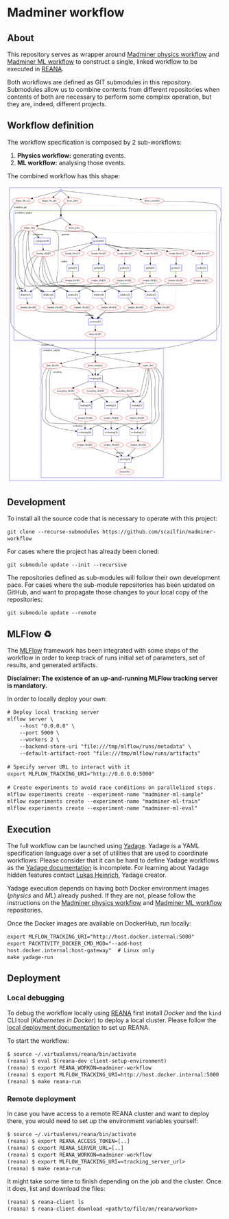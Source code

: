 # Madminer workflow


## About
This repository serves as wrapper around [Madminer physics workflow][madminer-workflow-ph]
and [Madminer ML workflow][madminer-workflow-ml] to construct a single, linked workflow
to be executed in [REANA][reana-website].

Both workflows are defined as GIT submodules in this repository. Submodules allow us
to combine contents from different repositories when contents of both are necessary
to perform some complex operation, but they are, indeed, different projects.


## Workflow definition
The workflow specification is composed by 2 sub-workflows:
1. **Physics workflow:** generating events.
2. **ML workflow:** analysing those events.

The combined workflow has this shape:

![image of the workflow](docs/images/workflow-all.png)


## Development
To install all the source code that is necessary to operate with this project:

```shell script
git clone --recurse-submodules https://github.com/scailfin/madminer-workflow
```

For cases where the project has already been cloned:

```shell script
git submodule update --init --recursive
```

The repositories defined as sub-modules will follow their own development pace.
For cases where the sub-module repositories has been updated on GitHub, and want
to propagate those changes to your local copy of the repositories:

```shell script
git submodule update --remote
```


## MLFlow ♻️
The [MLFlow][mlflow-website] framework has been integrated with some steps of the workflow
in order to keep track of runs initial set of parameters, set of results, and generated artifacts.

**Disclaimer: The existence of an up-and-running MLFlow tracking server is mandatory.**

In order to locally deploy your own:
```shell script
# Deploy local tracking server
mlflow server \                                                 
    --host "0.0.0.0" \
    --port 5000 \
    --workers 2 \
    --backend-store-uri "file:///tmp/mlflow/runs/metadata" \
    --default-artifact-root "file:///tmp/mlflow/runs/artifacts"

# Specify server URL to interact with it
export MLFLOW_TRACKING_URI="http://0.0.0.0:5000"

# Create experiments to avoid race conditions on parallelized steps.
mlflow experiments create --experiment-name "madminer-ml-sample"
mlflow experiments create --experiment-name "madminer-ml-train"
mlflow experiments create --experiment-name "madminer-ml-eval"
```


## Execution
The full workflow can be launched using [Yadage][yadage-repo]. Yadage is a YAML specification
language over a set of utilities that are used to coordinate workflows. Please consider that
it can be hard to define Yadage workflows as the [Yadage documentation][yadage-docs] is incomplete.
For learning about Yadage hidden features contact [Lukas Heinrich][lukas-profile], Yadage creator.

Yadage execution depends on having both Docker environment images (_physics_ and _ML_) already pushed.
If they are not, please follow the instructions on the [Madminer physics workflow][madminer-workflow-ph]
and [Madminer ML workflow][madminer-workflow-ml] repositories.

Once the Docker images are available on DockerHub, run locally:
```shell script
export MLFLOW_TRACKING_URI="http://host.docker.internal:5000"
export PACKTIVITY_DOCKER_CMD_MOD="--add-host host.docker.internal:host-gateway"  # Linux only
make yadage-run
```


## Deployment

### Local debugging
To debug the workflow locally using [REANA][reana-website] first install _Docker_
and the `kind` CLI tool (_Kubernetes in Docker_) to deploy a local cluster.
Please follow the [local deployment documentation][reana-deploy-docs] to set up REANA.

To start the workflow:
```shell script
$ source ~/.virtualenvs/reana/bin/activate
(reana) $ eval $(reana-dev client-setup-environment)
(reana) $ export REANA_WORKON=madminer-workflow
(reana) $ export MLFLOW_TRACKING_URI=http://host.docker.internal:5000
(reana) $ make reana-run
```

### Remote deployment
In case you have access to a remote REANA cluster and want to deploy there,
you would need to set up the environment variables yourself:

```shell script
$ source ~/.virtualenvs/reana/bin/activate
(reana) $ export REANA_ACCESS_TOKEN=[..]
(reana) $ export REANA_SERVER_URL=[..]
(reana) $ export REANA_WORKON=madminer-workflow
(reana) $ export MLFLOW_TRACKING_URI=<tracking_server_url>
(reana) $ make reana-run
```

It might take some time to finish depending on the job and the cluster.
Once it does, list and download the files:
```shell script
(reana) $ reana-client ls
(reana) $ reana-client download <path/to/file/on/reana/workon>
```


[lukas-profile]: https://github.com/lukasheinrich
[madminer-workflow-ml]: https://github.com/scailfin/madminer-workflow-ml
[madminer-workflow-ph]: https://github.com/scailfin/madminer-workflow-ph
[mlflow-website]: https://www.mlflow.org/
[reana-deploy-docs]: http://docs.reana.io/administration/deployment/deploying-locally/
[reana-website]: http://reanahub.io/
[yadage-repo]: https://github.com/yadage/yadage
[yadage-docs]: https://yadage.readthedocs.io/en/latest/
